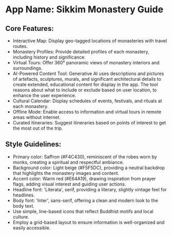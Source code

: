 # **App Name**: Sikkim Monastery Guide

## Core Features:

- Interactive Map: Display geo-tagged locations of monasteries with travel routes.
- Monastery Profiles: Provide detailed profiles of each monastery, including history and significance.
- Virtual Tours: Offer 360° panoramic views of monastery interiors and surroundings.
- AI-Powered Content Tool: Generative AI uses descriptions and pictures of artefacts, sculptures, murals, and significant architectural details to create extended, educational content for display in the app. The tool reasons about what to include or exclude based on user location, to enhance the user experience.
- Cultural Calendar: Display schedules of events, festivals, and rituals at each monastery.
- Offline Mode: Enable access to information and virtual tours in remote areas without internet.
- Curated itineraries: Suggest itineraries based on points of interest to get the most out of the trip.

## Style Guidelines:

- Primary color: Saffron (#F4C430), reminiscent of the robes worn by monks, creating a spiritual and respectful ambiance.
- Background color: Light beige (#F5F5DC), providing a neutral backdrop that highlights the monastery images and content.
- Accent color: Warm red (#E64A19), drawing inspiration from prayer flags, adding visual interest and guiding user actions.
- Headline font: 'Literata', serif, providing a literary, slightly vintage feel for headlines.
- Body font: 'Inter', sans-serif, offering a clean and modern look to the body text.
- Use simple, line-based icons that reflect Buddhist motifs and local culture.
- Employ a grid-based layout to ensure information is well-organized and easily accessible.